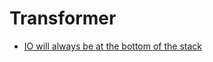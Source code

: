 # Transformer

- [IO will always be at the bottom of the stack](http://book.realworldhaskell.org/read/monad-transformers.html#x_RJ1)

